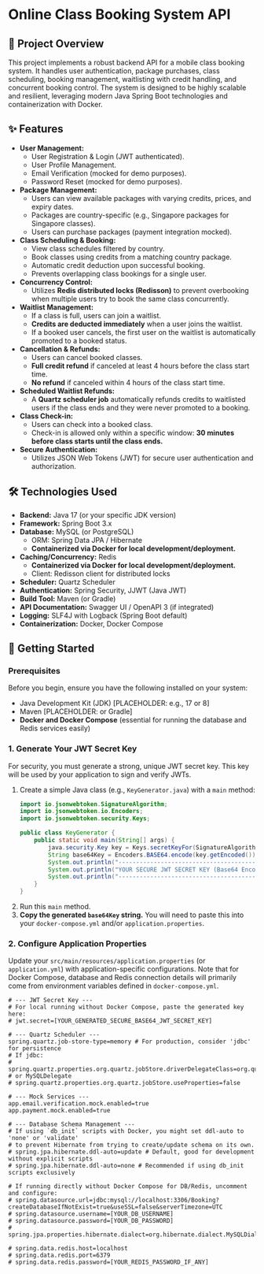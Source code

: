 # Online Class Booking System API

## 🚀 Project Overview

This project implements a robust backend API for a mobile class booking system. It handles user authentication, package purchases, class scheduling, booking management, waitlisting with credit handling, and concurrent booking control. The system is designed to be highly scalable and resilient, leveraging modern Java Spring Boot technologies and containerization with Docker.

## ✨ Features

* **User Management:**
  * User Registration & Login (JWT authenticated).
  * User Profile Management.
  * Email Verification (mocked for demo purposes).
  * Password Reset (mocked for demo purposes).
* **Package Management:**
  * Users can view available packages with varying credits, prices, and expiry dates.
  * Packages are country-specific (e.g., Singapore packages for Singapore classes).
  * Users can purchase packages (payment integration mocked).
* **Class Scheduling & Booking:**
  * View class schedules filtered by country.
  * Book classes using credits from a matching country package.
  * Automatic credit deduction upon successful booking.
  * Prevents overlapping class bookings for a single user.
* **Concurrency Control:**
  * Utilizes **Redis distributed locks (Redisson)** to prevent overbooking when multiple users try to book the same class concurrently.
* **Waitlist Management:**
  * If a class is full, users can join a waitlist.
  * **Credits are deducted immediately** when a user joins the waitlist.
  * If a booked user cancels, the first user on the waitlist is automatically promoted to a booked status.
* **Cancellation & Refunds:**
  * Users can cancel booked classes.
  * **Full credit refund** if canceled at least 4 hours before the class start time.
  * **No refund** if canceled within 4 hours of the class start time.
* **Scheduled Waitlist Refunds:**
  * A **Quartz scheduler job** automatically refunds credits to waitlisted users if the class ends and they were never promoted to a booking.
* **Class Check-in:**
  * Users can check into a booked class.
  * Check-in is allowed only within a specific window: **30 minutes before class starts until the class ends.**
* **Secure Authentication:**
  * Utilizes JSON Web Tokens (JWT) for secure user authentication and authorization.

## 🛠️ Technologies Used

* **Backend:** Java 17 (or your specific JDK version)
* **Framework:** Spring Boot 3.x
* **Database:** MySQL (or PostgreSQL)
  * ORM: Spring Data JPA / Hibernate
  * **Containerized via Docker for local development/deployment.**
* **Caching/Concurrency:** Redis
  * **Containerized via Docker for local development/deployment.**
  * Client: Redisson client for distributed locks
* **Scheduler:** Quartz Scheduler
* **Authentication:** Spring Security, JJWT (Java JWT)
* **Build Tool:** Maven (or Gradle)
* **API Documentation:** Swagger UI / OpenAPI 3 (if integrated)
* **Logging:** SLF4J with Logback (Spring Boot default)
* **Containerization:** Docker, Docker Compose

## 🚀 Getting Started

### Prerequisites

Before you begin, ensure you have the following installed on your system:

* Java Development Kit (JDK) [PLACEHOLDER: e.g., 17 or 8]
* Maven [PLACEHOLDER: or Gradle]
* **Docker and Docker Compose** (essential for running the database and Redis services easily)

### 1. Generate Your JWT Secret Key

For security, you must generate a strong, unique JWT secret key. This key will be used by your application to sign and verify JWTs.

1.  Create a simple Java class (e.g., `KeyGenerator.java`) with a `main` method:
    ```java
    import io.jsonwebtoken.SignatureAlgorithm;
    import io.jsonwebtoken.io.Encoders;
    import io.jsonwebtoken.security.Keys;

    public class KeyGenerator {
        public static void main(String[] args) {
            java.security.Key key = Keys.secretKeyFor(SignatureAlgorithm.HS256); // Generate a secure key for HS256
            String base64Key = Encoders.BASE64.encode(key.getEncoded());
            System.out.println("----------------------------------------------------------------------------------");
            System.out.println("YOUR SECURE JWT SECRET KEY (Base64 Encoded): " + base64Key);
            System.out.println("----------------------------------------------------------------------------------");
        }
    }
    ```
2.  Run this `main` method.
3.  **Copy the generated `base64Key` string.** You will need to paste this into your `docker-compose.yml` and/or `application.properties`.

### 2. Configure Application Properties

Update your `src/main/resources/application.properties` (or `application.yml`) with application-specific configurations. Note that for Docker Compose, database and Redis connection details will primarily come from environment variables defined in `docker-compose.yml`.

```properties
# --- JWT Secret Key ---
# For local running without Docker Compose, paste the generated key here:
# jwt.secret=[YOUR_GENERATED_SECURE_BASE64_JWT_SECRET_KEY]

# --- Quartz Scheduler ---
spring.quartz.job-store-type=memory # For production, consider 'jdbc' for persistence
# If jdbc:
# spring.quartz.properties.org.quartz.jobStore.driverDelegateClass=org.quartz.impl.jdbcjobstore.PostgreSQLDelegate # or MySQLDelegate
# spring.quartz.properties.org.quartz.jobStore.useProperties=false

# --- Mock Services ---
app.email.verification.mock.enabled=true
app.payment.mock.enabled=true

# --- Database Schema Management ---
# If using `db_init` scripts with Docker, you might set ddl-auto to 'none' or 'validate'
# to prevent Hibernate from trying to create/update schema on its own.
# spring.jpa.hibernate.ddl-auto=update # Default, good for development without explicit scripts
# spring.jpa.hibernate.ddl-auto=none # Recommended if using db_init scripts exclusively

# If running directly without Docker Compose for DB/Redis, uncomment and configure:
# spring.datasource.url=jdbc:mysql://localhost:3306/Booking?createDatabaseIfNotExist=true&useSSL=false&serverTimezone=UTC
# spring.datasource.username=[YOUR_DB_USERNAME]
# spring.datasource.password=[YOUR_DB_PASSWORD]
# spring.jpa.properties.hibernate.dialect=org.hibernate.dialect.MySQLDialect

# spring.data.redis.host=localhost
# spring.data.redis.port=6379
# spring.data.redis.password=[YOUR_REDIS_PASSWORD_IF_ANY]